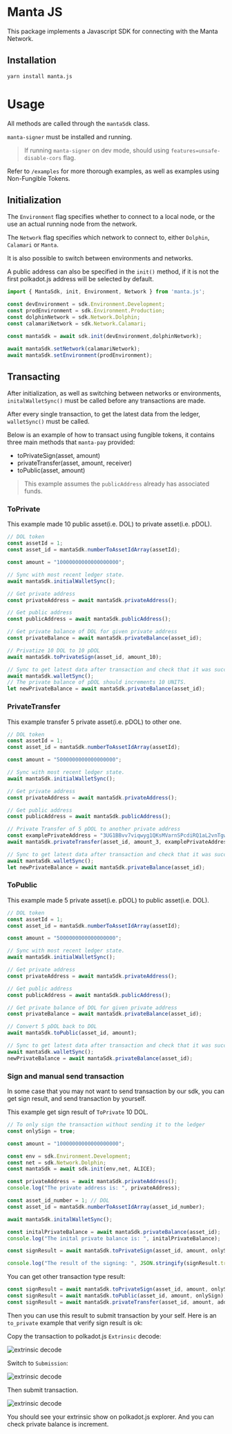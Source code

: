# Manta JS

This package implements a Javascript SDK for connecting with the Manta Network.

## Installation

```sh
yarn install manta.js
```

# Usage

All methods are called through the `mantaSdk` class.

`manta-signer` must be installed and running.

> If running `manta-signer` on dev mode, should using `features=unsafe-disable-cors` flag.

Refer to `/examples` for more thorough examples, as well as examples using Non-Fungible Tokens.

## Initialization

The `Environment` flag specifies whether to connect to a local node, or the use an actual running node from the network.

The `Network` flag specifies which network to connect to, either `Dolphin`, `Calamari` or `Manta`.

It is also possible to switch between environments and networks.

A public address can also be specified in the `init()` method, if it is not the first polkadot.js address will be selected by default.

```javascript
import { MantaSdk, init, Environment, Network } from 'manta.js';

const devEnvironment = sdk.Environment.Development;
const prodEnvironment = sdk.Environment.Production;
const dolphinNetwork = sdk.Network.Dolphin;
const calamariNetwork = sdk.Network.Calamari;

const mantaSdk = await sdk.init(devEnvironment,dolphinNetwork);

await mantaSdk.setNetwork(calamariNetwork);
await mantaSdk.setEnvironment(prodEnvironment);
```

## Transacting

After initialization, as well as switching between networks or environments, `initalWalletSync()` must be called before any transactions are made.

After every single transaction, to get the latest data from the ledger, `walletSync()` must be called.

Below is an example of how to transact using fungible tokens, it contains three main methods that `manta-pay` provided:
- toPrivateSign(asset, amount)
- privateTransfer(asset, amount, receiver)
- toPublic(asset, amount)

> This example assumes the `publicAddress` already has associated funds.

### ToPrivate

This example made 10 public asset(i.e. DOL) to private asset(i.e. pDOL).

```javascript
// DOL token
const assetId = 1;
const asset_id = mantaSdk.numberToAssetIdArray(assetId);

const amount = "10000000000000000000";

// Sync with most recent ledger state. 
await mantaSdk.initialWalletSync();

// Get private address
const privateAddress = await mantaSdk.privateAddress();

// Get public address
const publicAddress = await mantaSdk.publicAddress();

// Get private balance of DOL for given private address
const privateBalance = await mantaSdk.privateBalance(asset_id);

// Privatize 10 DOL to 10 pDOL
await mantaSdk.toPrivateSign(asset_id, amount_10);

// Sync to get latest data after transaction and check that it was successful.
await mantaSdk.walletSync();
// The private balance of pDOL should increments 10 UNITS.
let newPrivateBalance = await mantaSdk.privateBalance(asset_id);
```

### PrivateTransfer

This example transfer 5 private asset(i.e. pDOL) to other one.

```javascript
// DOL token
const assetId = 1;
const asset_id = mantaSdk.numberToAssetIdArray(assetId);

const amount = "5000000000000000000";

// Sync with most recent ledger state. 
await mantaSdk.initialWalletSync();

// Get private address
const privateAddress = await mantaSdk.privateAddress();

// Get public address
const publicAddress = await mantaSdk.publicAddress();

// Private Transfer of 5 pDOL to another private address
const examplePrivateAddress = "3UG1BBvv7viqwyg1QKsMVarnSPcdiRQ1aL2vnTgwjWYX";
await mantaSdk.privateTransfer(asset_id, amount_3, examplePrivateAddress);

// Sync to get latest data after transaction and check that it was successful.
await mantaSdk.walletSync();
let newPrivateBalance = await mantaSdk.privateBalance(asset_id);
```

### ToPublic

This example made 5 private asset(i.e. pDOL) to public asset(i.e. DOL).

```javascript
// DOL token
const assetId = 1;
const asset_id = mantaSdk.numberToAssetIdArray(assetId);

const amount = "5000000000000000000";

// Sync with most recent ledger state. 
await mantaSdk.initialWalletSync();

// Get private address
const privateAddress = await mantaSdk.privateAddress();

// Get public address
const publicAddress = await mantaSdk.publicAddress();

// Get private balance of DOL for given private address
const privateBalance = await mantaSdk.privateBalance(asset_id);

// Convert 5 pDOL back to DOL
await mantaSdk.toPublic(asset_id, amount);

// Sync to get latest data after transaction and check that it was successful.
await mantaSdk.walletSync();
newPrivateBalance = await mantaSdk.privateBalance(asset_id);
```

### Sign and manual send transaction

In some case that you may not want to send transaction by our sdk, you can get sign result, and send transaction by yourself.

This example get sign result of `ToPrivate` 10 DOL.

```javascript
// To only sign the transaction without sending it to the ledger
const onlySign = true;

const amount = "10000000000000000000";

const env = sdk.Environment.Development;
const net = sdk.Network.Dolphin;
const mantaSdk = await sdk.init(env,net, ALICE);

const privateAddress = await mantaSdk.privateAddress();
console.log("The private address is: ", privateAddress);

const asset_id_number = 1; // DOL
const asset_id = mantaSdk.numberToAssetIdArray(asset_id_number);

await mantaSdk.initalWalletSync();

const initalPrivateBalance = await mantaSdk.privateBalance(asset_id);
console.log("The inital private balance is: ", initalPrivateBalance);

const signResult = await mantaSdk.toPrivateSign(asset_id, amount, onlySign);

console.log("The result of the signing: ", JSON.stringify(signResult.transactions));
```

You can get other transaction type result:

```javascript
const signResult = await mantaSdk.toPrivateSign(asset_id, amount, onlySign);
const signResult = await mantaSdk.toPublic(asset_id, amount, onlySign);
const signResult = await mantaSdk.privateTransfer(asset_id, amount, address, onlySign);
```

Then you can use this result to submit transaction by your self. Here is an `to_private` example that verify sign result is ok:

Copy the transaction to polkadot.js `Extrinsic` decode:

![extrinsic decode](./to_private_decode.png)

Switch to `Submission`:

![extrinsic decode](./to_private_extrinsic.png)

Then submit transaction.

![extrinsic decode](./to_private_submit.png)

You should see your extrinsic show on polkadot.js explorer. And you can check private balance is increment.


